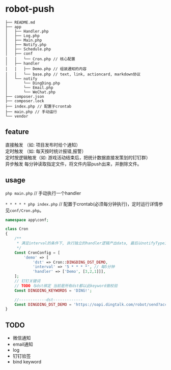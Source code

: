 # robot-push

```tree
├── README.md
├── app
│   ├── Handler.php
│   ├── Log.php
│   ├── Main.php
│   ├── Notify.php
│   ├── Schedule.php
│   ├── conf
│   │   └── Cron.php // 核心配置
│   ├── handler
│   │   ├── Demo.php // 组装通知的内容
│   │   └── base.php // text, link, actioncard, markdown协议
│   └── notify
│       └── DingDing.php
│       └── Email.php
│       └── WeChat.php
├── composer.json
├── composer.lock
├── index.php // 配置于crontab
├── main.php // 手动运行
└── vendor
```

## feature

直接触发 （如: 项目发布时给个通知）  
定时触发 （如: 每天按时统计报错,报警）  
定时按逻辑触发（如: 游戏活动结束后，把统计数据直接发策划的钉钉群）  
异步触发 每分钟读取指定文件，将文件内容push出来，并删除文件。

## usage

`php main.php` // 手动执行一个handler

`* * * * * php index.php` // 配置于crontab(必须每分钟执行)，定时运行详情参见`conf/Cron.php`。

```php
namespace app\conf;

class Cron
{
    /**
     * 满足interval的条件下, 执行独立的handler逻辑产出data, 最后以notifyType方式向dst发送data。
     */
    Const CronConfig = [
        'demo' => [
            'dst' => Cron::DINGDING_DST_DEMO,
            'interval' => '5 * * * *', // 每5分钟
            'handler' => ['Demo', [3,2,1]]],
    ];
    // 钉钉关键词
    // TODO 与dst绑定 当前是所有dst都以此keyword做校验
    Const DINGDING_KEYWORDS = 'DING!';

    //------------dst-------------
    Const DINGDING_DST_DEMO = 'https://oapi.dingtalk.com/robot/send?access_token=xxx'; // 将钉钉机器人的token写到这里
}

```

## TODO

- 微信通知
- email通知
- log  
- 钉钉验签  
- bind keyword  
